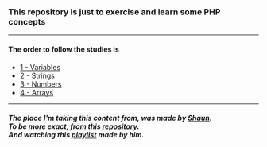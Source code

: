 ### This repository is just to exercise and learn some PHP concepts
<hr>

#### The order to follow the studies is

* [1 - Variables](https://github.com/Matelaa/learning-php/tree/master/variables)
* [2 - Strings](https://github.com/Matelaa/learning-php/tree/master/strings)
* [3 - Numbers](https://github.com/Matelaa/learning-php/tree/master/numbers)
* [4 - Arrays](https://github.com/Matelaa/learning-php/tree/master/arrays)
<hr>

##### The place I'm taking this content from, was made by [Shaun](https://github.com/iamshaunjp).<br>To be more exact, from this [repository](https://github.com/iamshaunjp/php-mysql-tutorial/tree/master).<br>And watching this [playlist](https://www.youtube.com/watch?v=pWG7ajC_OVo&list=PL4cUxeGkcC9gksOX3Kd9KPo-O68ncT05o) made by him.
